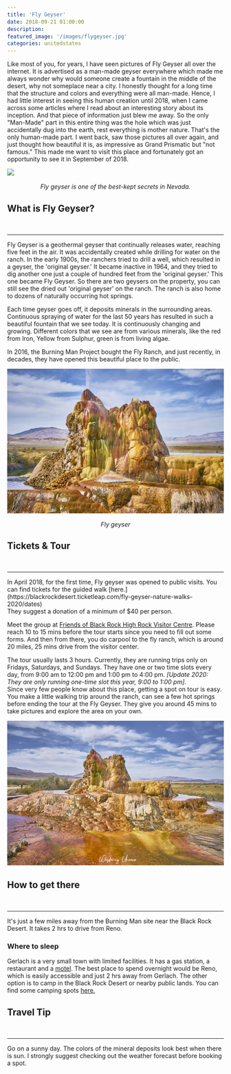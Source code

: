 ```yaml
---
title: 'Fly Geyser'
date: 2018-09-21 01:00:00
description:
featured_image: '/images/flygeyser.jpg'
categories: unitedstates
---
```


Like most of you, for years, I have seen pictures of Fly Geyser all over the internet. It is advertised as a man-made geyser everywhere which made me always wonder why would someone create a fountain in the middle of the desert, why not someplace near a city.  I honestly thought for a long time that the structure and colors and everything were all man-made. Hence, I had little interest in seeing this human creation until 2018, when I came across some articles where I read about an interesting story about its inception. And that piece of information just blew me away.  So the only "Man-Made" part in this entire thing was the hole which was just accidentally dug into the earth, rest everything is mother nature. That's the only human-made part. I went back, saw those pictures all over again, and just thought how beautiful it is,  as impressive as Grand Prismatic but "not famous." This made me want to visit this place and fortunately got an opportunity to see it in September of 2018.

![]({{site.data.settings.basic_settings.cdn_url}}/flygeyser/flygeyserafternoon.jpg)
<center class="image-caption"><i>Fly geyser is one of the best-kept secrets in Nevada.</i></center>

## What is Fly Geyser?
<br>
<hr>

Fly Geyser is a geothermal geyser that continually releases water, reaching five feet in the air. It was accidentally created while drilling for water on the ranch.  In the early 1900s, the ranchers tried to drill a well, which resulted in a geyser, the 'original geyser.' It became inactive in 1964, and they tried to dig another one just a couple of hundred feet from the 'original geyser.' This one became Fly Geyser. So there are two geysers on the property, you can still see the dried out 'original geyser' on the ranch. The ranch is also home to dozens of naturally occurring hot springs.


Each time geyser goes off, it deposits minerals in the surrounding areas. Continuous spraying of water for the last 50 years has resulted in such a beautiful fountain that we see today. It is continuously changing and growing. Different colors that we see are from various minerals, like the red from Iron, Yellow from Sulphur, green is from living algae.

In 2016, the Burning Man Project bought the Fly Ranch, and just recently, in decades, they have opened this beautiful place to the public.

![](/images/flygeyser.jpg)
<center class="image-caption"><i>Fly geyser</i></center>

## Tickets & Tour
<br>
<hr>
In April 2018, for the first time, Fly geyser was opened to public visits. You can find tickets for the guided walk [here.](https://blackrockdesert.ticketleap.com/fly-geyser-nature-walks-2020/dates)
<br>They suggest a donation of a minimum of $40 per person.

Meet the group at [Friends of Black Rock High Rock Visitor Centre](https://goo.gl/maps/VFZVwrh6wpe7FRDJ8). Please reach 10 to 15 mins before the tour starts since you need to fill out some forms. And then from there, you do carpool to the fly ranch, which is around 20 miles, 25 mins drive from the visitor center.

The tour usually lasts 3 hours. Currently, they are running trips only on Fridays, Saturdays, and Sundays. They have one or two time slots every day, from 9:00 am to 12:00 pm and 1:00 pm to 4:00 pm. *[Update 2020: They are only running one-time slot this year, 9:00 to 1:00 pm].* <br>
Since very few people know about this place, getting a spot on tour is easy. You make a little walking trip around the ranch, can see a few hot springs before ending the tour at the Fly Geyser. They give you around 45 mins to take pictures and explore the area on your own.

![](/images/flygeysernevada.jpg)

## How to get there
<br>
<hr>
It's just a few miles away from the Burning Man site near the Black Rock Desert. It takes 2 hrs to drive from Reno.

### Where to sleep
Gerlach is a very small town with limited facilities. It has a gas station, a restaurant and a [motel](https://visitgerlach.com/brunos-country-club/). The best place to spend overnight would be Reno, which is easily accessible and just 2 hrs away from Gerlach. The other option is to camp in the Black Rock Desert or nearby public lands. You can find some camping spots [here.](http://blackrockdesert.org/camping-in-the-nca/)


## Travel Tip
<br>
<hr>

Go on a sunny day. The colors of the mineral deposits look best when there is sun. I strongly suggest checking out the weather forecast before booking a spot.